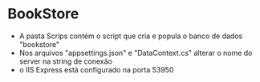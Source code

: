 # BookStore

- A pasta Scrips contém o script que cria e popula o banco de dados "bookstore"
- Nos arquivos "appsettings.json" e "DataContext.cs" alterar o nome do server na string de conexão
- o IIS Express está configurado na porta 53950
